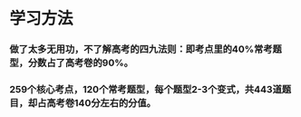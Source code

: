 
# 学习方法

### 做了太多无用功，不了解高考的四九法则：即考点里的40%常考题型，分数占了高考卷的90%。
### 259个核心考点，120个常考题型，每个题型2-3个变式，共443道题目，却占高考卷140分左右的分值。

